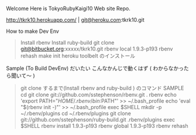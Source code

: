 Welcome
Here is TokyoRubyKaigi10 Web site Repo. 

http://tkrk10.herokuapp.com/ | git@heroku.com:tkrk10.git

How to make Dev Env
>Install rbenv 
Install ruby-build 
git clone git@bitbucket.org:xxxxx/tkrk10.git 
rbenv local 1.9.3-p193 
rbenv rehash 
make init 
heroku toolbelt のインストール

Sample (To Build DevEnv)
だいたい こんなかんじで動くはず ( わからなかったら聞いて～ ) 
>git clone するまで(Install rbenv and ruby-build ) のコマンド SAMPLE
cd
git clone git://github.com/sstephenson/rbenv.git .
rbenv echo 'export PATH="$HOME/.rbenv/bin:$PATH"' >> ~/.bash_profile 
echo 'eval "$(rbenv init -)"' >> ~/.bash_profile 
exec $SHELL 
mkdir -p ~/.rbenv/plugins cd ~/.rbenv/plugins 
git clone git://github.com/sstephenson/ruby-build.git .rbenv/plugins 
exec $SHELL 
rbenv install 1.9.3-p193 
rbenv global 1.9.3-p193 
rbenv rehash
